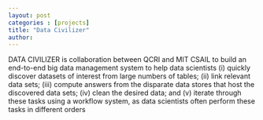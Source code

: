 ```yaml
---
layout: post
categories : [projects]
title: "Data Civilizer"
author: 
---
```


DATA CIVILIZER is collaboration between QCRI and MIT CSAIL to build an end-to-end big data management system to help data scientists 
(i) quickly discover datasets of interest from large numbers of tables; 
(ii) link relevant data sets; 
(iii) compute answers from the disparate data stores that host the discovered data sets; 
(iv) clean the desired data; and 
(v) iterate through these tasks using a workflow system, as data scientists often perform these tasks in different orders